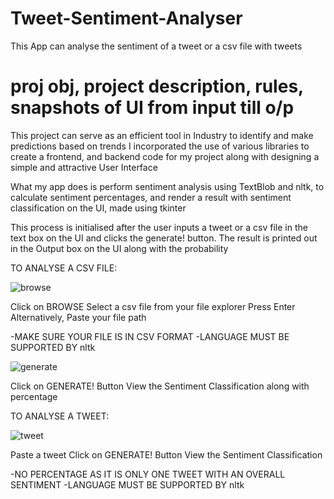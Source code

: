 # Tweet-Sentiment-Analyser
This App can analyse the sentiment of a tweet or a csv file with tweets

# proj obj, project description, rules, snapshots of UI from input till o/p

This project can serve as an efficient tool in Industry to identify and make predictions based on trends
I incorporated the use of various libraries to create a frontend, and backend code for my project along with designing a simple and attractive User Interface

What my app does is perform sentiment analysis using TextBlob and nltk,  to calculate sentiment percentages, and render a result with sentiment classification on the UI, made using tkinter

This process is initialised after the user inputs a tweet or a csv file in the text box on the UI and clicks the generate! button. The result is printed out in the Output box on the UI along with the probability



TO ANALYSE A CSV FILE:

![browse](https://github.com/hamzaraza123/Tweet-Sentiment-Analyser/assets/148256295/4c1d9d7a-02e3-4128-aa02-524e54bee216)

Click on BROWSE
Select a csv file from your file explorer
Press Enter
Alternatively, Paste your file path

-MAKE SURE YOUR FILE IS IN CSV FORMAT
-LANGUAGE MUST BE SUPPORTED BY nltk


![generate](https://github.com/hamzaraza123/Tweet-Sentiment-Analyser/assets/148256295/af2ec583-4399-4a51-8dc6-966079a52c88)

Click on GENERATE! Button
View the Sentiment Classification along with percentage



TO ANALYSE A TWEET:

![tweet](https://github.com/hamzaraza123/Tweet-Sentiment-Analyser/assets/148256295/d0099393-ea38-4378-a532-ba843373593f)

Paste a tweet
Click on GENERATE! Button
View the Sentiment Classification

-NO PERCENTAGE AS IT IS ONLY ONE TWEET WITH AN OVERALL SENTIMENT
-LANGUAGE MUST BE SUPPORTED BY nltk

